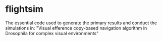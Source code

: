 # flightsim
The essential code used to generate the primary results and conduct the simulations in: "Visual efference copy-based navigation algorithm in Drosophila for complex visual environments"
